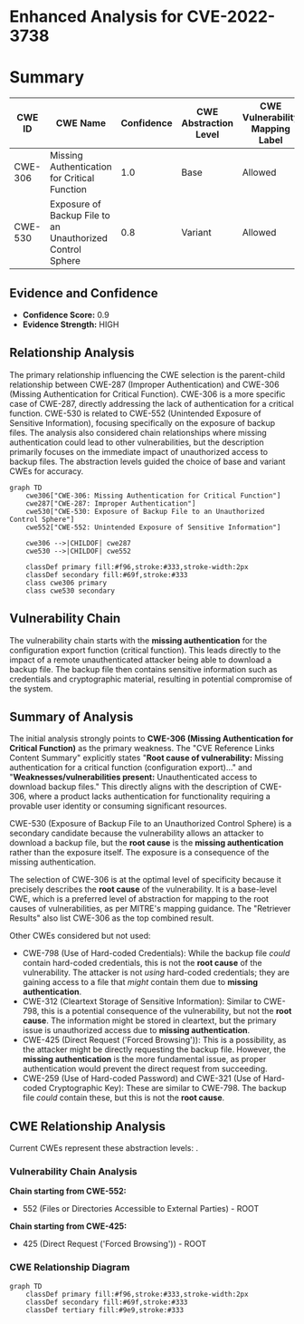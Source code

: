 # Enhanced Analysis for CVE-2022-3738

# Summary
| CWE ID | CWE Name | Confidence | CWE Abstraction Level | CWE Vulnerability Mapping Label | CWE-Vulnerability Mapping Notes |
|---|---|---|---|---|---|
| CWE-306 | Missing Authentication for Critical Function | 1.0 | Base | Allowed | Primary CWE |
| CWE-530 | Exposure of Backup File to an Unauthorized Control Sphere | 0.8 | Variant | Allowed | Secondary Candidate |

## Evidence and Confidence

*   **Confidence Score:** 0.9
*   **Evidence Strength:** HIGH

## Relationship Analysis
The primary relationship influencing the CWE selection is the parent-child relationship between CWE-287 (Improper Authentication) and CWE-306 (Missing Authentication for Critical Function). CWE-306 is a more specific case of CWE-287, directly addressing the lack of authentication for a critical function. CWE-530 is related to CWE-552 (Unintended Exposure of Sensitive Information), focusing specifically on the exposure of backup files. The analysis also considered chain relationships where missing authentication could lead to other vulnerabilities, but the description primarily focuses on the immediate impact of unauthorized access to backup files. The abstraction levels guided the choice of base and variant CWEs for accuracy.

```mermaid
graph TD
    cwe306["CWE-306: Missing Authentication for Critical Function"]
    cwe287["CWE-287: Improper Authentication"]
    cwe530["CWE-530: Exposure of Backup File to an Unauthorized Control Sphere"]
    cwe552["CWE-552: Unintended Exposure of Sensitive Information"]
    
    cwe306 -->|CHILDOF| cwe287
    cwe530 -->|CHILDOF| cwe552
    
    classDef primary fill:#f96,stroke:#333,stroke-width:2px
    classDef secondary fill:#69f,stroke:#333
    class cwe306 primary
    class cwe530 secondary
```

## Vulnerability Chain
The vulnerability chain starts with the **missing authentication** for the configuration export function (critical function). This leads directly to the impact of a remote unauthenticated attacker being able to download a backup file. The backup file then contains sensitive information such as credentials and cryptographic material, resulting in potential compromise of the system.

## Summary of Analysis
The initial analysis strongly points to **CWE-306 (Missing Authentication for Critical Function)** as the primary weakness. The "CVE Reference Links Content Summary" explicitly states "**Root cause of vulnerability:** Missing authentication for a critical function (configuration export)..." and "**Weaknesses/vulnerabilities present:** Unauthenticated access to download backup files." This directly aligns with the description of CWE-306, where a product lacks authentication for functionality requiring a provable user identity or consuming significant resources.

CWE-530 (Exposure of Backup File to an Unauthorized Control Sphere) is a secondary candidate because the vulnerability allows an attacker to download a backup file, but the **root cause** is the **missing authentication** rather than the exposure itself. The exposure is a consequence of the missing authentication.

The selection of CWE-306 is at the optimal level of specificity because it precisely describes the **root cause** of the vulnerability. It is a base-level CWE, which is a preferred level of abstraction for mapping to the root causes of vulnerabilities, as per MITRE's mapping guidance.
The "Retriever Results" also list CWE-306 as the top combined result.

Other CWEs considered but not used:

*   CWE-798 (Use of Hard-coded Credentials): While the backup file *could* contain hard-coded credentials, this is not the **root cause** of the vulnerability. The attacker is not *using* hard-coded credentials; they are gaining access to a file that *might* contain them due to **missing authentication**.
*   CWE-312 (Cleartext Storage of Sensitive Information): Similar to CWE-798, this is a potential consequence of the vulnerability, but not the **root cause**. The information might be stored in cleartext, but the primary issue is unauthorized access due to **missing authentication**.
*   CWE-425 (Direct Request ('Forced Browsing')): This is a possibility, as the attacker might be directly requesting the backup file. However, the **missing authentication** is the more fundamental issue, as proper authentication would prevent the direct request from succeeding.
*   CWE-259 (Use of Hard-coded Password) and CWE-321 (Use of Hard-coded Cryptographic Key): These are similar to CWE-798. The backup file *could* contain these, but this is not the **root cause**.


## CWE Relationship Analysis

Current CWEs represent these abstraction levels: .


### Vulnerability Chain Analysis

**Chain starting from CWE-552:**
- 552 (Files or Directories Accessible to External Parties) - ROOT


**Chain starting from CWE-425:**
- 425 (Direct Request ('Forced Browsing')) - ROOT



### CWE Relationship Diagram

```mermaid
graph TD
    classDef primary fill:#f96,stroke:#333,stroke-width:2px
    classDef secondary fill:#69f,stroke:#333
    classDef tertiary fill:#9e9,stroke:#333
```